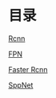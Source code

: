 # 目录

[Rcnn](./Rcnn/one.md)

[FPN](./FPN/one.md)

[Faster Rcnn](./FasterRcnn/one.md)

[SppNet](./SppNet/one.md)


[]()


[]()
